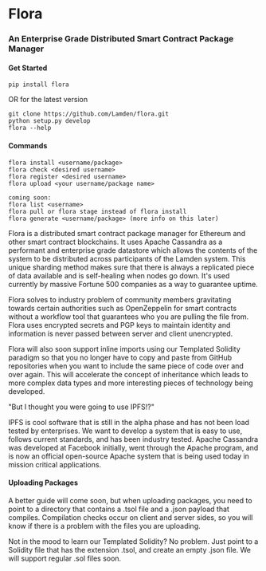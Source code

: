 # Flora
### An Enterprise Grade Distributed Smart Contract Package Manager

#### Get Started
```
pip install flora
```

OR for the latest version

```
git clone https://github.com/Lamden/flora.git
python setup.py develop
flora --help
```

#### Commands
```
flora install <username/package>
flora check <desired username>
flora register <desired username>
flora upload <your username/package name>

coming soon:
flora list <username>
flora pull or flora stage instead of flora install
flora generate <username/package> (more info on this later)
```

Flora is a distributed smart contract package manager for Ethereum and other smart contract blockchains. It uses Apache Cassandra as a performant and enterprise grade datastore which allows the contents of the system to be distributed across participants of the Lamden system. This unique sharding method makes sure that there is always a replicated piece of data available and is self-healing when nodes go down. It's used currently by massive Fortune 500 companies as a way to guarantee uptime.

Flora solves to industry problem of community members gravitating towards certain authorities such as OpenZeppelin for smart contracts without a workflow tool that guarantees who you are pulling the file from. Flora uses encrypted secrets and PGP keys to maintain identity and information is never passed between server and client unencrypted.

Flora will also soon support inline imports using our Templated Solidity paradigm so that you no longer have to copy and paste from GitHub repositories when you want to include the same piece of code over and over again. This will accelerate the concept of inheritance which leads to more complex data types and more interesting pieces of technology being developed.

"But I thought you were going to use IPFS!?"

IPFS is cool software that is still in the alpha phase and has not been load tested by enterprises. We want to develop a system that is easy to use, follows current standards, and has been industry tested. Apache Cassandra was developed at Facebook initially, went through the Apache program, and is now an official open-source Apache system that is being used today in mission critical applications.

#### Uploading Packages
A better guide will come soon, but when uploading packages, you need to point to a directory that contains a .tsol file and a .json payload that compiles. Compilation checks occur on client and server sides, so you will know if there is a problem with the files you are uploading.

Not in the mood to learn our Templated Solidity? No problem. Just point to a Solidity file that has the extension .tsol, and create an empty .json file. We will support regular .sol files soon.
